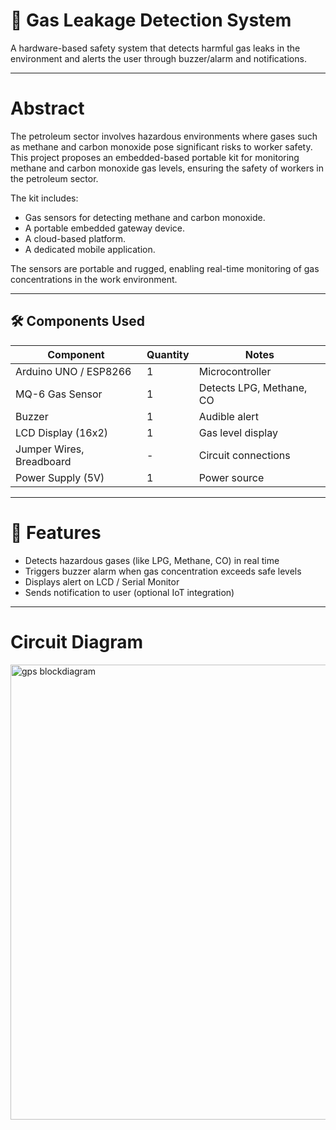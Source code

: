 # 🚨 Gas Leakage Detection System
A hardware-based safety system that detects harmful gas leaks in the environment and alerts the user through buzzer/alarm and notifications.  

---

# Abstract 
The petroleum sector involves hazardous environments where gases such as methane and carbon monoxide pose significant risks to worker safety. 
This project proposes an embedded-based portable kit for monitoring methane and carbon monoxide gas levels, ensuring the safety of workers in the petroleum sector.

The kit includes:
- Gas sensors for detecting methane and carbon monoxide.
- A portable embedded gateway device.
- A cloud-based platform.
- A dedicated mobile application.

The sensors are portable and rugged, enabling real-time monitoring of gas concentrations in the work environment.

---

## 🛠 Components Used
| Component                | Quantity | Notes                                |
|--------------------------|----------|--------------------------------------|
| Arduino UNO / ESP8266    | 1        | Microcontroller                      |
| MQ-6 Gas Sensor          | 1        | Detects LPG, Methane, CO             |
| Buzzer                   | 1        | Audible alert                        |
| LCD Display (16x2)       | 1        | Gas level display                    |
| Jumper Wires, Breadboard | -        | Circuit connections                  |
| Power Supply (5V)        | 1        | Power source                         |

---

# 📖 Features
- Detects hazardous gases (like LPG, Methane, CO) in real time  
- Triggers buzzer alarm when gas concentration exceeds safe levels  
- Displays alert on LCD / Serial Monitor  
- Sends notification to user (optional IoT integration)  

---

# Circuit Diagram
<img width="1278" height="728" alt="gps blockdiagram" src="https://github.com/user-attachments/assets/66b54de9-3271-4557-a4e2-acaef843283d" />



